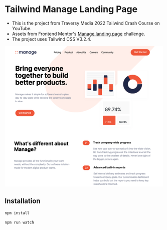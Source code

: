 # Tailwind Manage Landing Page

-   This is the project from Traversy Media 2022 Tailwind Crash Course on YouTube.
-   Assets from Frontend Mentor's [Manage landing page](https://www.frontendmentor.io/challenges/manage-landing-page-SLXqC6P5) challenge.
-   The project uses Tailwind CSS V3.2.4.

![Alt text](/img/screen.png?raw=true)

## Installation

```
npm install
```

```
npm run watch
```
